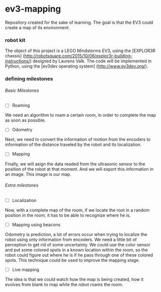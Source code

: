 # ev3-mapping
Repository created for the sake of learning. The goal is that the EV3 could create a map of its environment.

### robot kit

The object of this project is a LEGO Mindstorms EV3, using the [EXPLOR3R chassis] (http://robotsquare.com/2015/10/06/explor3r-building-instructions/) designed by Laurens Valk.
The code will be implemented in Python, using the [ev3dev operating system] (http://www.ev3dev.org/).

### defining milestones

###### Basic Milestones

- [ ] Roaming

We need an algorithm to roam a certain room, in order to complete the map as soon as possible.

- [ ] Odometry

Next, we need to convert the information of motion from the encoders to information of the distance traveled by the robot and its localization.

- [ ] Mapping

Finally, we will asign the data readed from the ultrasonic sensor to the position of the robot at that moment. And we will export this information in an image. This image is our map.

###### Extra milestones

- [ ] Localization

Now, with a complete map of the room, if we locate the root in a random position in the room, it has to be able to recognize where he is. 

- [ ] Mapping using beacons

Odometry is prediction, a lot of errors occur when trying to localize the robot using only information from encoders. We need a little bit of perception to get rid of some uncertainty. We could use the color sensor and put some colored spots in a known location within the room, so the robot could figure out where he is if he pass through one of these colored spots.
This technique could be used to improve the mapping stage.

- [ ] Live mapping

The idea is that we could watch how the map is being created, how it evolves from blank to map while the robot roams the room.
